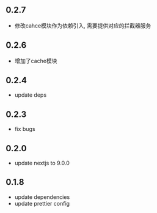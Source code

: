 ## 0.2.7

- 修改cahce模块作为依赖引入, 需要提供对应的拦截器服务

## 0.2.6

- 增加了cache模块

## 0.2.4

- update deps

## 0.2.3

- fix bugs

## 0.2.0

- update nextjs to 9.0.0

## 0.1.8

- update dependencies
- update prettier config
